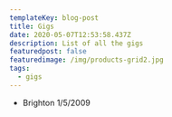 ```yaml
---
templateKey: blog-post
title: Gigs
date: 2020-05-07T12:53:58.437Z
description: List of all the gigs
featuredpost: false
featuredimage: /img/products-grid2.jpg
tags:
  - gigs
---
```

* Brighton 1/5/2009